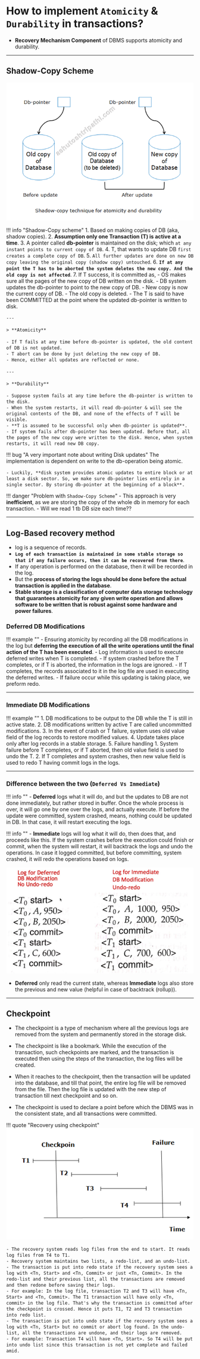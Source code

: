 # How to implement `Atomicity` & `Durability` in transactions?

- **Recovery Mechanism Component** of DBMS supports atomicity and durability.

---

## Shadow-Copy Scheme

![shadow-copy scheme](../../images/dbms/shadowcopy.png)

!!! info "Shadow-Copy scheme"
    1. Based on making copies of DB (aka, shadow copies).
    2. **Assumption only one Transaction (T) is active at a time**.
    3. A pointer called **db-pointer** is maintained on the disk; which `at any instant points to current copy of DB`.
    4. T, that wants to update DB `first creates a complete copy of DB`.
    5. `All further updates are done on new DB copy leaving the original copy (shadow copy) untouched`.
    6. **`If at any point the T has to be aborted the system deletes the new copy. And the old copy is not affected`**.
    7. If T success, it is committed as,
        - OS makes sure all the pages of the new copy of DB written on the disk.
        - DB system updates the db-pointer to point to the new copy of DB.
        -  New copy is now the current copy of DB.
        -  The old copy is deleted.
        -  The T is said to have been COMMITTED at the point where the updated db-pointer is written to disk.

    ---

    > **Atomicity**

    - If T fails at any time before db-pointer is updated, the old content of DB is not updated.
    - T abort can be done by just deleting the new copy of DB.
    - Hence, either all updates are reflected or none.

    ---

    > **Durability**

    - Suppose system fails at any time before the db-pointer is written to the disk.
    - When the system restarts, it will read db-pointer & will see the original contents of the DB, and none of the effects of T will be visible.
    - **T is assumed to be successful only when db-pointer is updated**.
    - If system fails after db-pointer has been updated. Before that, all the pages of the new copy were written to the disk. Hence, when system restarts, it will read new DB copy.

!!! bug "A very important note about writing Disk updates"
    The implementation is dependent on write to the db-operation being atomic.

    - Luckily, **disk system provides atomic updates to entire block or at least a disk sector. So, we make sure db-pointer lies entirely in a single sector. By storing db-pointer at the beginning of a block**.

!!! danger "Problem with `Shadow-Copy Scheme`"
    - This approach is very **inefficient**, as we are storing the copy of the whole db in memory for each transaction.
    - Will we read 1 tb DB size each time??

---

## Log-Based recovery method

- log is a sequence of records.
- **`Log of each transaction is maintained in some stable storage so that if any failure occurs, then it can be recovered from there`**.
- If any operation is performed on the database, then it will be recorded in the log.
- But the **process of storing the logs should be done before the actual transaction is applied in the database**.
- **Stable storage is a classification of computer data storage technology that guarantees atomicity for any given write operation and allows software to be written that is robust against some hardware and power failures**.

### Deferred DB Modifications

!!! example ""
    - Ensuring atomicity by recording all the DB modifications in the log but **deferring the execution of all the write operations until the final action of the T has been executed**.
    - Log information is used to execute deferred writes when T is completed.
    - If system crashed before the T completes, or if T is aborted, the information in the logs are ignored.
    - If T completes, the records associated to it in the log file are used in executing the deferred writes.
    - If failure occur while this updating is taking place, we preform redo.

---

### Immediate DB Modifications

!!! example ""
    1. DB modifications to be output to the DB while the T is still in active state.
    2. DB modifications written by active T are called uncommitted modifications.
    3. In the event of crash or T failure, system uses old value field of the log records to restore modified values.
    4. Update takes place only after log records in a stable storage.
    5. Failure handling
        1. System failure before T completes, or if T aborted, then old value field is used to undo the T.
        2. If T completes and system crashes, then new value field is used to redo T having commit logs in the logs.

---

### Difference between the two (`Deferred Vs Immediate`)

!!! info ""
    - **Deferred** logs what it will do, and but the updates to DB are not done immediately, but rather stored in buffer. Once the whole process is over, it will go one by one over the logs, and actually execute. If before the update were committed, system crashed, means, nothing could be updated in DB. In that case, it will restart executing the logs.

!!! info ""
    - **Immediate** logs will log what it will do, then does that, and proceeds like this. If the system crashes before the execution could finish or commit, when the system will restart, it will backtrack the logs and undo the operations. In case it logged committed, but before committing, system crashed, it will redo the operations based on logs. 

![difference](../../images/dbms/log-db-modification.jpg)

- **Deferred** only read the current state, whereas **Immediate** logs also store the previous and new value (helpful in case of backtrack (rollup)).

---

## Checkpoint

- The checkpoint is a type of mechanism where all the previous logs are removed from the system and permanently stored in the storage disk.

- The checkpoint is like a bookmark. While the execution of the transaction, such checkpoints are marked, and the transaction is executed then using the steps of the transaction, the log files will be created.

- When it reaches to the checkpoint, then the transaction will be updated into the database, and till that point, the entire log file will be removed from the file. Then the log file is updated with the new step of transaction till next checkpoint and so on.

- The checkpoint is used to declare a point before which the DBMS was in the consistent state, and all transactions were committed.

!!! quote "Recovery using checkpoint"
    ![checkpoint](../../images/dbms/dbms-checkpoint.png)

    - The recovery system reads log files from the end to start. It reads log files from T4 to T1.
    - Recovery system maintains two lists, a redo-list, and an undo-list.
    - The transaction is put into redo state if the recovery system sees a log with <Tn, Start> and <Tn, Commit> or just <Tn, Commit>. In the redo-list and their previous list, all the transactions are removed and then redone before saving their logs.
    - For example: In the log file, transaction T2 and T3 will have <Tn, Start> and <Tn, Commit>. The T1 transaction will have only <Tn, commit> in the log file. That's why the transaction is committed after the checkpoint is crossed. Hence it puts T1, T2 and T3 transaction into redo list.
    - The transaction is put into undo state if the recovery system sees a log with <Tn, Start> but no commit or abort log found. In the undo-list, all the transactions are undone, and their logs are removed.
    - For example: Transaction T4 will have <Tn, Start>. So T4 will be put into undo list since this transaction is not yet complete and failed amid.
